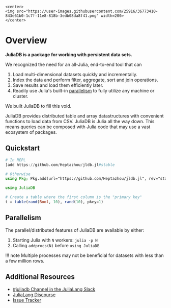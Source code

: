 ```@raw html
<center>
<img src="https://user-images.githubusercontent.com/25916/36773410-843e61b0-1c7f-11e8-818b-3edb08da8f41.png" width=200>
</center>
```

# Overview

**JuliaDB is a package for working with persistent data sets.**

We recognized the need for an all-Julia, end-to-end tool that can

1. Load multi-dimensional datasets quickly and incrementally.
2. Index the data and perform filter, aggregate, sort and join operations.
3. Save results and load them efficiently later.
4. Readily use Julia's built-in [parallelism](https://docs.julialang.org/en/v1/manual/parallel-computing/) to fully utilize any machine or cluster.

We built JuliaDB to fill this void.

JuliaDB provides distributed table and array datastructures with convenient functions to load data from CSV. JuliaDB is Julia all the way down. This means queries can be composed with Julia code that may use a vast ecosystem of packages.


## Quickstart

```julia
# In REPL
]add https://github.com/Heptazhou/jldb.jl#stable

# Otherwise
using Pkg; Pkg.add(url="https://github.com/Heptazhou/jldb.jl", rev="stable")

using JuliaDB

# Create a table where the first column is the "primary key"
t = table(rand(Bool, 10), rand(10), pkey=1)
```

## Parallelism

The parallel/distributed features of JuliaDB are available by either:

1. Starting Julia with `N` workers: `julia -p N`
2. Calling `addprocs(N)` before `using JuliaDB`

!!! note
    Multiple processes may not be beneficial for datasets with less than a few million rows.

## Additional Resources

- [#juliadb Channel in the JuliaLang Slack](https://julialang.slack.com/messages/C86LDBEBD/)
- [JuliaLang Discourse](https://discourse.julialang.org)
- [Issue Tracker](https://github.com/JuliaComputing/JuliaDB.jl/issues)
